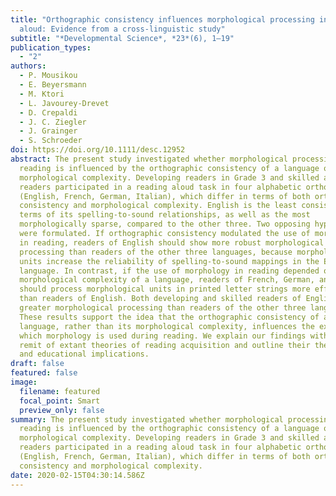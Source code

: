```yaml
---
title: "Orthographic consistency influences morphological processing in reading
  aloud: Evidence from a cross-linguistic study"
subtitle: "*Developmental Science*, *23*(6), 1–19"
publication_types:
  - "2"
authors:
  - P. Mousikou
  - E. Beyersmann
  - M. Ktori
  - L. Javourey-Drevet
  - D. Crepaldi
  - J. C. Ziegler
  - J. Grainger
  - S. Schroeder
doi: https://doi.org/10.1111/desc.12952
abstract: The present study investigated whether morphological processing in
  reading is influenced by the orthographic consistency of a language or its
  morphological complexity. Developing readers in Grade 3 and skilled adult
  readers participated in a reading aloud task in four alphabetic orthographies
  (English, French, German, Italian), which differ in terms of both orthographic
  consistency and morphological complexity. English is the least consistent, in
  terms of its spelling-to-sound relationships, as well as the most
  morphologically sparse, compared to the other three. Two opposing hypotheses
  were formulated. If orthographic consistency modulated the use of morphology
  in reading, readers of English should show more robust morphological
  processing than readers of the other three languages, because morphological
  units increase the reliability of spelling-to-sound mappings in the English
  language. In contrast, if the use of morphology in reading depended on the
  morphological complexity of a language, readers of French, German, and Italian
  should process morphological units in printed letter strings more efficiently
  than readers of English. Both developing and skilled readers of English showed
  greater morphological processing than readers of the other three languages.
  These results support the idea that the orthographic consistency of a
  language, rather than its morphological complexity, influences the extent to
  which morphology is used during reading. We explain our findings within the
  remit of extant theories of reading acquisition and outline their theoretical
  and educational implications.
draft: false
featured: false
image:
  filename: featured
  focal_point: Smart
  preview_only: false
summary: The present study investigated whether morphological processing in
  reading is influenced by the orthographic consistency of a language or its
  morphological complexity. Developing readers in Grade 3 and skilled adult
  readers participated in a reading aloud task in four alphabetic orthographies
  (English, French, German, Italian), which differ in terms of both orthographic
  consistency and morphological complexity.
date: 2020-02-15T04:30:14.586Z
---
```


